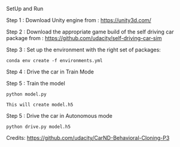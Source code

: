 SetUp and Run

Step 1 : Download Unity engine from : https://unity3d.com/

Step 2 : Download the appropriate game build of the self driving car package from : https://github.com/udacity/self-driving-car-sim

Step 3 : Set up the environment with the right set of packages:

    conda env create -f environments.yml

Step 4 : Drive the car in Train Mode

Step 5 : Train the model

    python model.py

    This will create model.h5

Step 5 : Drive the car in Autonomous mode

    python drive.py model.h5


Credits: https://github.com/udacity/CarND-Behavioral-Cloning-P3